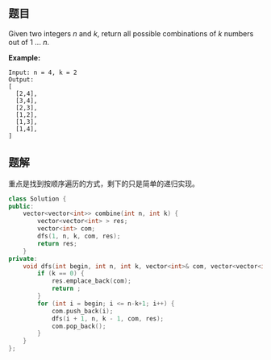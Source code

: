 ## 题目

Given two integers *n* and *k*, return all possible combinations of *k* numbers out of 1 ... *n*.

**Example:**

```
Input: n = 4, k = 2
Output:
[
  [2,4],
  [3,4],
  [2,3],
  [1,2],
  [1,3],
  [1,4],
]
```

 

## 题解

重点是找到按顺序遍历的方式，剩下的只是简单的递归实现。

```cpp
class Solution {
public:
    vector<vector<int>> combine(int n, int k) {
        vector<vector<int> > res;
        vector<int> com;
        dfs(1, n, k, com, res);
        return res;
    }
private:
    void dfs(int begin, int n, int k, vector<int>& com, vector<vector<int> >& res) {
        if (k == 0) {
            res.emplace_back(com);
            return ;
        }
        for (int i = begin; i <= n-k+1; i++) {
            com.push_back(i);
            dfs(i + 1, n, k - 1, com, res);
            com.pop_back();
        }
    }
};
```
